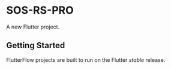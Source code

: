 # SOS-RS-PRO

A new Flutter project.

## Getting Started

FlutterFlow projects are built to run on the Flutter _stable_ release.
